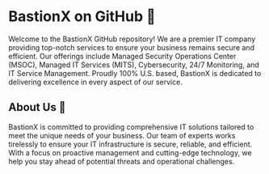 # BastionX on GitHub 🏰

Welcome to the BastionX GitHub repository! We are a premier IT company providing top-notch services to ensure your business remains secure and efficient. Our offerings include Managed Security Operations Center (MSOC), Managed IT Services (MITS), Cybersecurity, 24/7 Monitoring, and IT Service Management. Proudly 100% U.S. based, BastionX is dedicated to delivering excellence in every aspect of our service.

## About Us 💼

BastionX is committed to providing comprehensive IT solutions tailored to meet the unique needs of your business. Our team of experts works tirelessly to ensure your IT infrastructure is secure, reliable, and efficient. With a focus on proactive management and cutting-edge technology, we help you stay ahead of potential threats and operational challenges.
